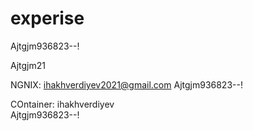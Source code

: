 # experise

Ajtgjm936823--!

Ajtgjm21


NGNIX:
ihakhverdiyev2021@gmail.com 
Ajtgjm936823--!

COntainer:
ihakhverdiyev  
Ajtgjm936823--!

